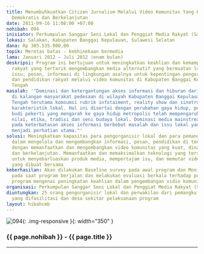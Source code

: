 ```yaml
---
title: Menumbuhkuatkan Citizen Jurnalism Melalui Video Komunitas Yang Kuat, Dinamis,
  Demokratis dan Berkelanjutan
date: 2011-09-16 11:08:00 +07:00
nohibah: 094
inisiator: Perkumpulan Sanggar Seni Lokal dan Penggiat Media Rakyat (Salanggar)
lokasi: Salakan, Kabupaten Banggai Kepulauan, Sulawesi Selatan
dana: Rp 385.535.000,00
topik: Meretas batas - kebhinekaan bermedia
lama: Januari 2012 – Juli 2012 (enam bulan)
deskripsi: Program ini bertujuan untuk meningkatkan keahlian dan kemampuan para pengorganisir
  rakyat yang tertarik mengembangkan media alternatif yang bermuatan lokal dalam mengangkat
  issu, pesan, informasi di lingkungan asalnya untuk kepentingan pengorganisasian
  dan pendidikan rakyat melalui video komunitas di Kabupaten Banggai Kepulauan. Sulawesi
  Tengah
masalah: '"Dominasi dan ketergantungan akses informasi dan hiburan dari media mainstream
  di kalangan masyarakat pedesaan di wilayah Kabupaten Banggai Kepulauan, Sulawesi
  Tengah terutama komsumsi rubrik infotaiment, reality show dan sinetron telah mewarnai
  karakteristik lokal. Hal ini disertai dengan perubahan gaya hidup, perilaku serta
  budi pekerti yang mengarah ke gaya hidup metropolis telah mempengaruhi kelestarian
  nilai, etika, tradisi dan seni budaya lokal. Dominasi media mainstream, juga berpengaruh
  pada keterbatasan akses informasi berbobot masalah dan issu lokal yang seharusnya
  menjadi perhatian utama."'
solusi: Meningkatkan kapasitas para pengorganisir lokal dan para pemangku kepentingan
  dalam mengelola dan mengembangkan informasi, pesan, pendidikan di tengah masyarakat
  dengan memanfaatkan dan mengembangkan video komunitas yang kuat, dinamis, demokratis
  dan berkelanjutan. Memanfaatkan dan memaksimalkan teknologi yang tersedia dan terjangkau
  untuk menyebarluaskan produk media, mempertajam isu, dan memutar video komunitas
  yang dibuat bersama
keberhasilan: Akan dilakukan Baseline survey pada awal program dan Monitoring Survey
  pada saat program berjalan dan melakukan evaluasi berkala terhadap penerima langsung
  program mengenai peningkatan keahlian dalam pengembangan vidio komunitas
organisasi: Perkumpulan Sanggar Seni Lokal dan Penggiat Media Rakyat (Salanggar)
diuntungkan: 25 orang pengorganisir lokal dan perwakilan dari pemangku kepentingan
  yang difasilitasi dan desa sekitar pelaksanaan program
layout: hibahcmb
---
```


![094](/static/img/hibahcmb/094.png){: .img-responsive }{: width="350" }

### {{ page.nohibah }} - {{ page.title }}

---
